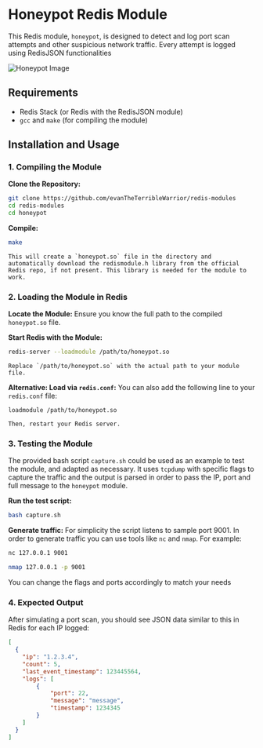 # Honeypot Redis Module

This Redis module, `honeypot`, is designed to detect and log port scan attempts and other suspicious network traffic. Every attempt is logged using RedisJSON functionalities

![Honeypot Image](https://github.com/user-attachments/assets/1cb00a98-6833-48db-b6f4-ff9c43f509df)

## Requirements

-   Redis Stack (or Redis with the RedisJSON module)
-   `gcc` and `make` (for compiling the module)

## Installation and Usage

### 1. Compiling the Module

  **Clone the Repository:**
```bash
git clone https://github.com/evanTheTerribleWarrior/redis-modules
cd redis-modules
cd honeypot
```
  **Compile:**
```bash
make  
```
    This will create a `honeypot.so` file in the directory and automatically download the redismodule.h library from the official Redis repo, if not present. This library is needed for the module to work.
    

### 2. Loading the Module in Redis

  **Locate the Module:** Ensure you know the full path to the compiled `honeypot.so` file.
  
  **Start Redis with the Module:**
```bash
redis-server --loadmodule /path/to/honeypot.so
```
    Replace `/path/to/honeypot.so` with the actual path to your module file.
  
  **Alternative: Load via `redis.conf`:**
    You can also add the following line to your `redis.conf` file:
```
loadmodule /path/to/honeypot.so
```
    Then, restart your Redis server.

### 3. Testing the Module

The provided bash script `capture.sh` could be used as an example to test the module, and adapted as necessary. It uses `tcpdump` with specific flags to capture the traffic and the output is parsed in order to pass the IP, port and full message to the `honeypot` module.

**Run the test script:**

```bash
bash capture.sh
```

**Generate traffic:**
For simplicity the script listens to sample port 9001. In order to generate traffic you can use tools like `nc` and `nmap`.
For example:

```bash
nc 127.0.0.1 9001
```

```bash
nmap 127.0.0.1 -p 9001
```

You can change the flags and ports accordingly to match your needs

### 4. Expected Output

After simulating a port scan, you should see JSON data similar to this in Redis for each IP logged:

```json
[
  {
    "ip": "1.2.3.4",
    "count": 5,
    "last_event_timestamp": 123445564,
    "logs": [
        {
            "port": 22,
            "message": "message",
            "timestamp": 1234345
        }
    ]
  }
]
```